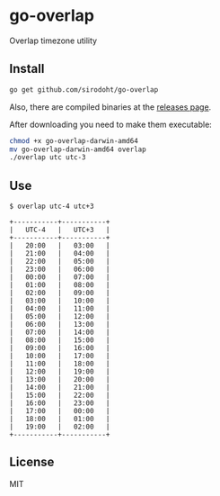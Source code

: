 # go-overlap

Overlap timezone utility

## Install

```sh
go get github.com/sirodoht/go-overlap
```

Also, there are compiled binaries at the [releases page](https://github.com/sirodoht/go-overlap/releases).

After downloading you need to make them executable:
```sh
chmod +x go-overlap-darwin-amd64
mv go-overlap-darwin-amd64 overlap
./overlap utc utc-3
```

## Use

```
$ overlap utc-4 utc+3

+-----------+-----------+
|   UTC-4   |   UTC+3   |
+-----------+-----------+
|   20:00   |   03:00   |
|   21:00   |   04:00   |
|   22:00   |   05:00   |
|   23:00   |   06:00   |
|   00:00   |   07:00   |
|   01:00   |   08:00   |
|   02:00   |   09:00   |
|   03:00   |   10:00   |
|   04:00   |   11:00   |
|   05:00   |   12:00   |
|   06:00   |   13:00   |
|   07:00   |   14:00   |
|   08:00   |   15:00   |
|   09:00   |   16:00   |
|   10:00   |   17:00   |
|   11:00   |   18:00   |
|   12:00   |   19:00   |
|   13:00   |   20:00   |
|   14:00   |   21:00   |
|   15:00   |   22:00   |
|   16:00   |   23:00   |
|   17:00   |   00:00   |
|   18:00   |   01:00   |
|   19:00   |   02:00   |
+-----------+-----------+
```

## License

MIT
